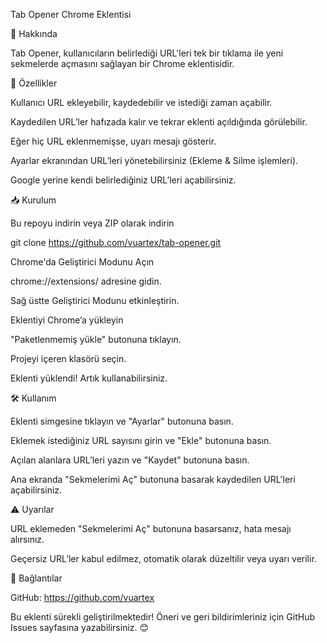 Tab Opener Chrome Eklentisi

📌 Hakkında

Tab Opener, kullanıcıların belirlediği URL'leri tek bir tıklama ile yeni sekmelerde açmasını sağlayan bir Chrome eklentisidir.

🚀 Özellikler

Kullanıcı URL ekleyebilir, kaydedebilir ve istediği zaman açabilir.

Kaydedilen URL’ler hafızada kalır ve tekrar eklenti açıldığında görülebilir.

Eğer hiç URL eklenmemişse, uyarı mesajı gösterir.

Ayarlar ekranından URL’leri yönetebilirsiniz (Ekleme & Silme işlemleri).

Google yerine kendi belirlediğiniz URL’leri açabilirsiniz.

📥 Kurulum

Bu repoyu indirin veya ZIP olarak indirin

git clone https://github.com/vuartex/tab-opener.git

Chrome'da Geliştirici Modunu Açın

chrome://extensions/ adresine gidin.

Sağ üstte Geliştirici Modunu etkinleştirin.

Eklentiyi Chrome’a yükleyin

"Paketlenmemiş yükle" butonuna tıklayın.

Projeyi içeren klasörü seçin.

Eklenti yüklendi! Artık kullanabilirsiniz.

🛠 Kullanım

Eklenti simgesine tıklayın ve "Ayarlar" butonuna basın.

Eklemek istediğiniz URL sayısını girin ve "Ekle" butonuna basın.

Açılan alanlara URL’leri yazın ve "Kaydet" butonuna basın.

Ana ekranda "Sekmelerimi Aç" butonuna basarak kaydedilen URL'leri açabilirsiniz.

⚠️ Uyarılar

URL eklemeden "Sekmelerimi Aç" butonuna basarsanız, hata mesajı alırsınız.

Geçersiz URL’ler kabul edilmez, otomatik olarak düzeltilir veya uyarı verilir.

📌 Bağlantılar

GitHub: https://github.com/vuartex

Bu eklenti sürekli geliştirilmektedir! Öneri ve geri bildirimleriniz için GitHub Issues sayfasına yazabilirsiniz. 😊

